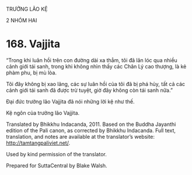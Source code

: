 TRƯỞNG LÃO KỆ

2 NHÓM HAI

# 168\. Vajjita

“Trong khi luân hồi trên con đường dài xa thẳm, tôi đã lăn lóc qua nhiều cảnh giới tái sanh, trong khi không nhìn thấy các Chân Lý cao thượng, là kẻ phàm phu, bị mù lòa.

Tôi đây không bị xao lãng, các sự luân hồi của tôi đã bị phá hủy, tất cả các cảnh giới tái sanh đã được trừ tuyệt, giờ đây không còn tái sanh nữa.”

Đại đức trưởng lão Vajjita đã nói những lời kệ như thế.

Kệ ngôn của trưởng lão Vajjita.

Translated by Bhikkhu Indacanda, 2011. Based on the Buddha Jayanthi edition of the Pali canon, as corrected by Bhikkhu Indacanda. Full text, translation, and notes are available at the translator’s website: http://tamtangpaliviet.net/.

Used by kind permission of the translator.

Prepared for SuttaCentral by Blake Walsh.
